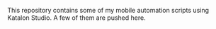 This repository contains some of my mobile automation scripts using Katalon Studio. A few of them are pushed here.
